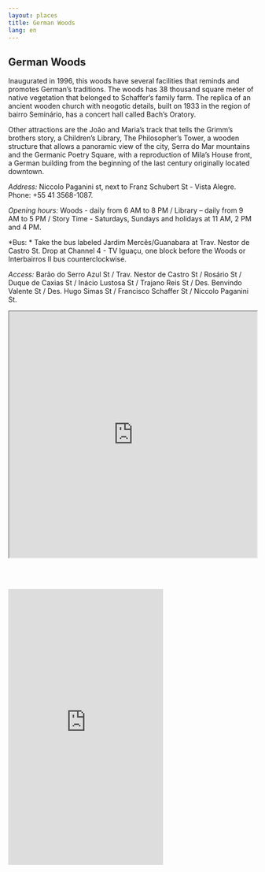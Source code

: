 ```yaml
---
layout: places
title: German Woods
lang: en
---
```


## German Woods

Inaugurated in 1996, this woods have several facilities that reminds and promotes German’s traditions. The woods has 38 thousand square meter of native vegetation that belonged to Schaffer’s family farm. The replica of an ancient wooden church with neogotic details, built on 1933 in the region of bairro Seminário, has a concert hall called Bach’s Oratory.

Other attractions are the João and Maria’s track that tells the Grimm’s brothers story, a Children’s Library, The Philosopher’s Tower, a wooden structure that allows a panoramic view of the city, Serra do Mar mountains and the Germanic Poetry Square, with a reproduction of Mila’s House front, a German building from the beginning of the last century originally located downtown.

*Address:*
Niccolo Paganini st, next to Franz Schubert St - Vista Alegre. Phone: +55 41 3568-1087.

*Opening hours:*
Woods - daily from 6 AM to 8 PM / Library – daily from 9 AM to 5 PM / Story Time - Saturdays, Sundays and holidays at 11 AM, 2 PM and 4 PM.

*Bus: *
Take the bus labeled Jardim Mercês/Guanabara at Trav. Nestor de Castro St. Drop at Channel  4 - TV Iguaçu, one block before the Woods or Interbairros II bus counterclockwise.

*Access:*
Barão do Serro Azul St / Trav. Nestor de Castro St / Rosário St / Duque de Caxias St /  Inácio Lustosa St / Trajano Reis St / Des. Benvindo Valente St / Des. Hugo Simas St / Francisco Schaffer St / Niccolo Paganini St.

<iframe style="width:100%; height:500px;" src="https://a.tiles.mapbox.com/v3/nolram.ii96j06a/attribution,zoompan,zoomwheel,geocoder,share.html"></iframe>

<article class="tc">

<br><br>

<iframe src="http://www.mapillary.com/jsapi/?image=kPs_Gkv2ojU-0B6rjaD2UA" width="315px" height="560px" frameborder="0"></iframe>

</article>
